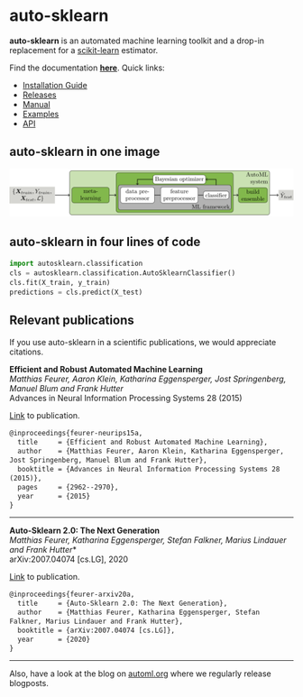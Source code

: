 # auto-sklearn

**auto-sklearn** is an automated machine learning toolkit and a drop-in replacement for a [scikit-learn](https://scikit-learn.org) estimator.

Find the documentation **[here](http://automl.github.io/auto-sklearn/)**. Quick links:
  * [Installation Guide](https://automl.github.io/auto-sklearn/master/installation.html)
  * [Releases](https://automl.github.io/auto-sklearn/master/releases.html)
  * [Manual](https://automl.github.io/auto-sklearn/master/manual.html)
  * [Examples](https://automl.github.io/auto-sklearn/master/examples/index.html)
  * [API](https://automl.github.io/auto-sklearn/master/api.html)

## auto-sklearn in one image

![image](doc/images/askl_pipeline.png)

## auto-sklearn in four lines of code

```python
import autosklearn.classification
cls = autosklearn.classification.AutoSklearnClassifier()
cls.fit(X_train, y_train)
predictions = cls.predict(X_test)
```

## Relevant publications

If you use auto-sklearn in a scientific publications, we would appreciate citations.

**Efficient and Robust Automated Machine Learning**  
*Matthias Feurer, Aaron Klein, Katharina Eggensperger, Jost Springenberg, Manuel Blum and Frank Hutter*  
Advances in Neural Information Processing Systems 28 (2015)  

[Link](http://papers.nips.cc/paper/5872-efficient-and-robust-automated-machine-learning.pdf) to publication.
```
@inproceedings{feurer-neurips15a,
  title     = {Efficient and Robust Automated Machine Learning},
  author    = {Matthias Feurer, Aaron Klein, Katharina Eggensperger, Jost Springenberg, Manuel Blum and Frank Hutter},
  booktitle = {Advances in Neural Information Processing Systems 28 (2015)},
  pages     = {2962--2970},
  year      = {2015}
}
```

----------------------------------------

**Auto-Sklearn 2.0: The Next Generation**  
*Matthias Feurer, Katharina Eggensperger, Stefan Falkner, Marius Lindauer and Frank Hutter**  
arXiv:2007.04074 [cs.LG], 2020

[Link](https://arxiv.org/abs/2007.04074) to publication.
```
@inproceedings{feurer-arxiv20a,
  title     = {Auto-Sklearn 2.0: The Next Generation},
  author    = {Matthias Feurer, Katharina Eggensperger, Stefan Falkner, Marius Lindauer and Frank Hutter},
  booktitle = {arXiv:2007.04074 [cs.LG]},
  year      = {2020}
}
```

----------------------------------------

Also, have a look at the blog on [automl.org](automl.org) where we regularly release blogposts.